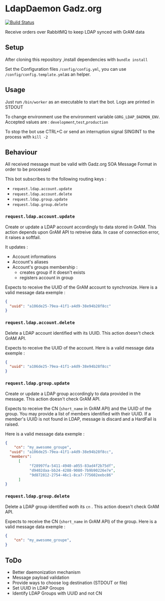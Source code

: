 # LdapDaemon Gadz.org
[![Build Status](https://travis-ci.org/Zooip/gorg_ldap_daemon.svg?branch=master)](https://travis-ci.org/Zooip/gorg_ldap_daemon)

Receive orders over RabbitMQ to keep LDAP synced with GrAM data
## Setup
After cloning this repository ,install dependencies with `bundle install`

Set the Configuration files `/config/config.yml`, you can use `/config/config.template.yml`as an helper.

## Usage
Just run `/bin/worker` as an executable to start the bot. Logs are printed in STDOUT

To change environment use the environment variable `GORG_LDAP_DAEMON_ENV`. Accepted values are : `development`,`test`,`production`

To stop the bot use CTRL+C or send an interruption signal SINGINT to the process  with `kill -2`

## Behaviour

All received message must be valid with Gadz.org SOA Message Format in order to be processed

This bot subscribes to the following routing keys :
 - `request.ldap.account.update`
 - `request.ldap.account.delete`
 - `request.ldap.group.update`
 - `request.ldap.group.delete`

### `request.ldap.account.update`
Create or update a LDAP account accordingly to data stored in GrAM. This action depends upon GrAM API to retreive data. In case of connection error, it raises a softfail.

It updates :

 - Account informations
 - Account's aliases
 - Account's groups membership :
   - creates group if it doesn't exists
   - registers account in group

Expects to receive the UUID of the GrAM account to synchronize. Here is a valid message data exemple :
```json
{
  "uuid": "a106de25-79ea-41f1-a4d9-38e94b28f8cc"
}
```
### `request.ldap.account.delete`
Delete a LDAP account identified with its UUID.  This action doesn't check GrAM API.

Expects to receive the UUID of the account. Here is a valid message data exemple :
```json
{
  "uuid": "a106de25-79ea-41f1-a4d9-38e94b28f8cc"
}
```
### `request.ldap.group.update`
Create or update a LDAP group accordingly to data provided in the message. This action doesn't check GrAM API.

Expects to receive the CN (`short_name` in GrAM API) and the UUID of the group. You may provide a list of members identified with their UUID. If a member's UUID is not found in LDAP, message is discard and a HardFail is raised.

Here is a valid message data exemple :

```json
{
    "cn": "my_awesome_groupe",
  "uuid": "a106de25-79ea-41f1-a4d9-38e94b28f8cc",
  "members":
      [
           "f28997fa-5411-4940-a055-83ad4f2b75df",
           "d9402daa-bb24-4288-9080-7b9b90226e7e",
           "9d872812-2754-46c1-8ca7-775602eebc86"
      ]
}
```

### `request.ldap.group.delete`
Delete a LDAP group identified woth its `cn` . This action doesn't check GrAM API.

Expects to receive the CN (`short_name` in GrAM API)  of the group. Here is a valid message data exemple :

```json
{
    "cn": "my_awesome_groupe",
}
```

## ToDo
 - Better daemonization mechanism
 - Message payload validation
 - Provide ways to choose log destination (STDOUT or file)
 - Set UUID in LDAP Groups
 - Identify LDAP Groups with UUID and not CN